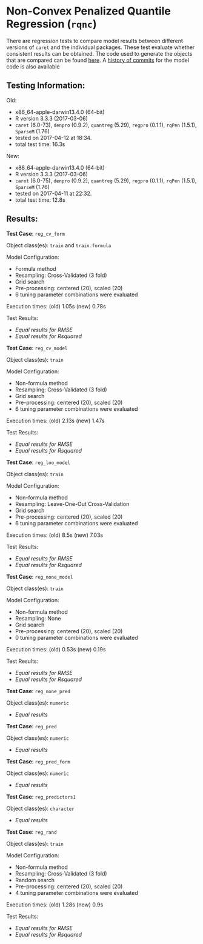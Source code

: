 Non-Convex Penalized Quantile Regression (`rqnc`)
===== 

There are regression tests to compare model results between different versions of `caret` and the individual packages. These test evaluate whether consistent results can be obtained. The code used to generate the objects that are compared can be found [here](https://github.com/topepo/caret/blob/master/RegressionTests/Code/rqnc.R).
A [history of commits](https://github.com/topepo/caret/commits/master/models/files/rqnc.R) for the model code is also available

Testing Information:
---------

Old:

 * x86_64-apple-darwin13.4.0 (64-bit)
 * R version 3.3.3 (2017-03-06)
 * `caret` (6.0-73), `denpro` (0.9.2), `quantreg` (5.29), `regpro` (0.1.1), `rqPen` (1.5.1), `SparseM` (1.76)
 * tested on 2017-04-12 at 18:34. 
 * total test time: 16.3s


New:

 * x86_64-apple-darwin13.4.0 (64-bit)
 * R version 3.3.3 (2017-03-06)
 * `caret` (6.0-75), `denpro` (0.9.2), `quantreg` (5.29), `regpro` (0.1.1), `rqPen` (1.5.1), `SparseM` (1.76)
 * tested on 2017-04-11 at 22:32. 
 * total test time: 12.8s


Results:
---------

**Test Case**: `reg_cv_form`

Object class(es): `train` and `train.formula`

Model Configuration:

 * Formula method
 * Resampling: Cross-Validated (3 fold)
 * Grid search
 * Pre-processing: centered (20), scaled (20)  
 * 6 tuning parameter combinations were evaluated


Execution times: (old) 1.05s (new) 0.78s

Test Results:

 * _Equal results for RMSE_
 * _Equal results for Rsquared_

**Test Case**: `reg_cv_model`

Object class(es): `train`

Model Configuration:

 * Non-formula method
 * Resampling: Cross-Validated (3 fold)
 * Grid search
 * Pre-processing: centered (20), scaled (20)  
 * 6 tuning parameter combinations were evaluated


Execution times: (old) 2.13s (new) 1.47s

Test Results:

 * _Equal results for RMSE_
 * _Equal results for Rsquared_

**Test Case**: `reg_loo_model`

Object class(es): `train`

Model Configuration:

 * Non-formula method
 * Resampling: Leave-One-Out Cross-Validation
 * Grid search
 * Pre-processing: centered (20), scaled (20)  
 * 6 tuning parameter combinations were evaluated


Execution times: (old) 8.5s (new) 7.03s

Test Results:

 * _Equal results for RMSE_
 * _Equal results for Rsquared_

**Test Case**: `reg_none_model`

Object class(es): `train`

Model Configuration:

 * Non-formula method
 * Resampling: None
 * Grid search
 * Pre-processing: centered (20), scaled (20)  
 * 0 tuning parameter combinations were evaluated


Execution times: (old) 0.53s (new) 0.19s

Test Results:

 * _Equal results for RMSE_
 * _Equal results for Rsquared_

**Test Case**: `reg_none_pred`

Object class(es): `numeric`

 * _Equal results_

**Test Case**: `reg_pred`

Object class(es): `numeric`

 * _Equal results_

**Test Case**: `reg_pred_form`

Object class(es): `numeric`

 * _Equal results_

**Test Case**: `reg_predictors1`

Object class(es): `character`

 * _Equal results_

**Test Case**: `reg_rand`

Object class(es): `train`

Model Configuration:

 * Non-formula method
 * Resampling: Cross-Validated (3 fold)
 * Random search
 * Pre-processing: centered (20), scaled (20)  
 * 4 tuning parameter combinations were evaluated


Execution times: (old) 1.28s (new) 0.9s

Test Results:

 * _Equal results for RMSE_
 * _Equal results for Rsquared_


